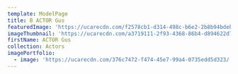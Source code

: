 ```yaml
---
template: ModelPage
title: B ACTOR Gus
featuredImage: 'https://ucarecdn.com/f2578cb1-d314-498c-b6e2-2b8b94bdeb41/'
imageThumbnail: 'https://ucarecdn.com/a3719111-2f93-4368-86b4-d894622d7923/'
firstName: ACTOR Gus
collection: Actors
imagePortfolio:
  - image: 'https://ucarecdn.com/376c7472-f474-45e7-99a4-0735edd5d323/'
---
```


